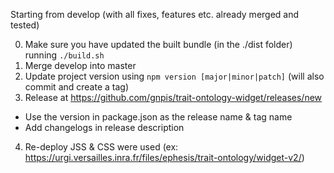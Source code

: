 Starting from develop (with all fixes, features etc. already merged and tested)

0. Make sure you have updated the built bundle (in the ./dist folder) running `./build.sh`
1. Merge develop into master
2. Update project version using `npm version [major|minor|patch]` (will also commit and create a tag)
3. Release at https://github.com/gnpis/trait-ontology-widget/releases/new
  * Use the version in package.json as the release name & tag name
  * Add changelogs in release description
4. Re-deploy JSS & CSS were used (ex: https://urgi.versailles.inra.fr/files/ephesis/trait-ontology/widget-v2/)
